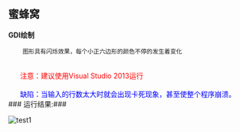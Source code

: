 ## 蜜蜂窝 ##

**GDI绘制** 

		图形具有闪烁效果，每个小正六边形的颜色不停的发生着变化

<div style="color:red"><br/>
&nbsp;&nbsp;&nbsp;&nbsp;&nbsp;&nbsp;注意：建议使用Visual Studio 2013运行
</div>

<div style="color:blue"><br/>
&nbsp;&nbsp;&nbsp;&nbsp;&nbsp;&nbsp;缺陷：当输入的行数太大时就会出现卡死现象，甚至使整个程序崩溃。
</div>
### 运行结果:###
	
![test1](http://ww1.sinaimg.cn/mw690/b0c67581gw1ek3o7ebhrbj20or0h60v0.jpg)

